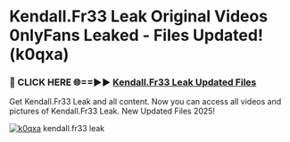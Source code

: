 # Kendall.Fr33 Leak Original Videos 0nlyFans Leaked - Files Updated! (k0qxa)

<h3>🔴 CLICK HERE 🌐==►► <a href="https://tinyurl.com/2jnfzry5" rel="nofollow">Kendall.Fr33 Leak Updated Files</a></h3>

Get Kendall.Fr33 Leak and all content. Now you can access all videos and pictures of Kendall.Fr33 Leak. New Updated Files 2025!

[![k0qxa](https://i.imgur.com/GyGTBgg.gif)](https://tinyurl.com/2jnfzry5)
kendall.fr33 leak